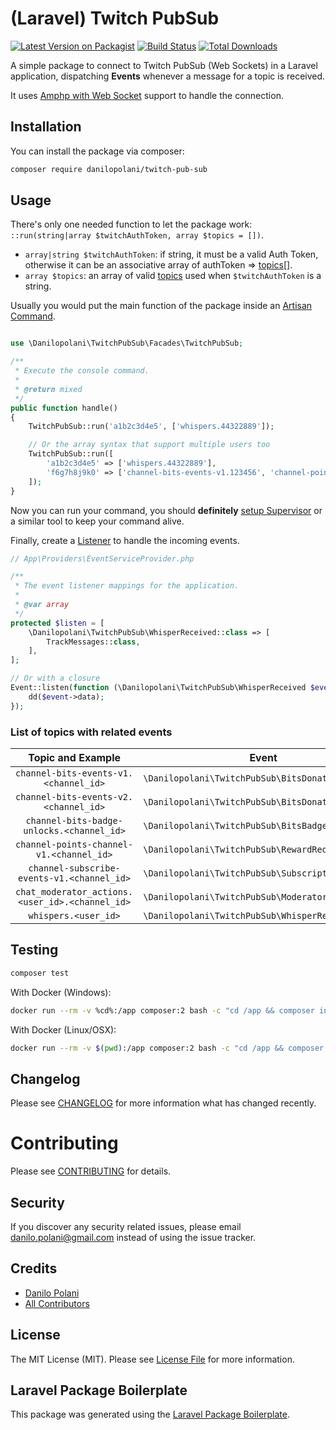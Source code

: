 # (Laravel) Twitch PubSub

[![Latest Version on Packagist](https://img.shields.io/packagist/v/danilopolani/twitch-pub-sub.svg?style=flat-square)](https://packagist.org/packages/danilopolani/twitch-pub-sub)
[![Build Status](https://travis-ci.com/danilopolani/twitch-pub-sub.svg)](https://travis-ci.com/danilopolani/twitch-pub-sub)
[![Total Downloads](https://img.shields.io/packagist/dt/danilopolani/twitch-pub-sub.svg?style=flat-square)](https://packagist.org/packages/danilopolani/twitch-pub-sub)

A simple package to connect to Twitch PubSub (Web Sockets) in a Laravel application, dispatching **Events** whenever a message for a topic is received.  

It uses [Amphp with Web Socket](https://amphp.org/websocket-client/) support to handle the connection.

## Installation

You can install the package via composer:

```bash
composer require danilopolani/twitch-pub-sub
```

## Usage

There's only one needed function to let the package work: `::run(string|array $twitchAuthToken, array $topics = [])`.

- `array|string $twitchAuthToken`: if string, it must be a valid Auth Token, otherwise it can be an associative array of authToken => [topics](https://dev.twitch.tv/docs/pubsub#topics)[].
- `array $topics`: an array of valid [topics](https://dev.twitch.tv/docs/pubsub#topics) used when `$twitchAuthToken` is a string.

Usually you would put the main function of the package inside an [Artisan Command](https://laravel.com/docs/8.x/artisan#writing-commands).

``` php

use \Danilopolani\TwitchPubSub\Facades\TwitchPubSub;

/**
 * Execute the console command.
 *
 * @return mixed
 */
public function handle()
{
    TwitchPubSub::run('a1b2c3d4e5', ['whispers.44322889']);

    // Or the array syntax that support multiple users too
    TwitchPubSub::run([
        'a1b2c3d4e5' => ['whispers.44322889'],
        'f6g7h8j9k0' => ['channel-bits-events-v1.123456', 'channel-points-channel-v1.123456'],
    ]);
}
```

Now you can run your command, you should **definitely** [setup Supervisor](https://laravel.com/docs/8.x/queues#supervisor-configuration) or a similar tool to keep your command alive.

Finally, create a [Listener](https://laravel.com/docs/8.x/events#defining-listeners) to handle the incoming events.

```php
// App\Providers\EventServiceProvider.php

/**
 * The event listener mappings for the application.
 *
 * @var array
 */
protected $listen = [
    \Danilopolani\TwitchPubSub\WhisperReceived::class => [
        TrackMessages::class,
    ],
];

// Or with a closure
Event::listen(function (\Danilopolani\TwitchPubSub\WhisperReceived $event) {
    dd($event->data);
});

```

### List of topics with related events

|               Topic and Example                 | Event                                             |
|:-----------------------------------------------:|---------------------------------------------------|
| `channel-bits-events-v1.<channel_id>`           | `\Danilopolani\TwitchPubSub\BitsDonated`          |
| `channel-bits-events-v2.<channel_id>`           | `\Danilopolani\TwitchPubSub\BitsDonated`          |
| `channel-bits-badge-unlocks.<channel_id>`       | `\Danilopolani\TwitchPubSub\BitsBadgeUnlocked`    |
| `channel-points-channel-v1.<channel_id>`        | `\Danilopolani\TwitchPubSub\RewardRedeemed`       |
| `channel-subscribe-events-v1.<channel_id>`      | `\Danilopolani\TwitchPubSub\SubscriptionReceived` |
| `chat_moderator_actions.<user_id>.<channel_id>` | `\Danilopolani\TwitchPubSub\ModeratorActionSent`  |
| `whispers.<user_id>`                            | `\Danilopolani\TwitchPubSub\WhisperReceived`      |

## Testing

``` bash
composer test
```

With Docker (Windows):

```bash
docker run --rm -v %cd%:/app composer:2 bash -c "cd /app && composer install && ./vendor/bin/phpunit"
```

With Docker (Linux/OSX):

```bash
docker run --rm -v $(pwd):/app composer:2 bash -c "cd /app && composer install && ./vendor/bin/phpunit"
```

## Changelog

Please see [CHANGELOG](CHANGELOG.md) for more information what has changed recently.

# Contributing

Please see [CONTRIBUTING](CONTRIBUTING.md) for details.

## Security

If you discover any security related issues, please email danilo.polani@gmail.com instead of using the issue tracker.

## Credits

- [Danilo Polani](https://github.com/danilopolani)
- [All Contributors](../../contributors)

## License

The MIT License (MIT). Please see [License File](LICENSE.md) for more information.

## Laravel Package Boilerplate

This package was generated using the [Laravel Package Boilerplate](https://laravelpackageboilerplate.com).
